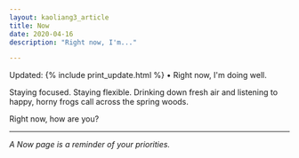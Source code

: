 ```yaml
---
layout: kaoliang3_article
title: Now
date: 2020-04-16
description: "Right now, I'm..."

---
```



Updated: {% include print_update.html %} • Right now, I'm doing well.

Staying focused. Staying flexible. Drinking down fresh air and listening to happy, horny frogs call across the spring woods.

Right now, how are you?

---

*A Now page is a reminder of your priorities.*
